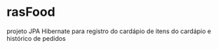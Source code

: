 # rasFood
projeto JPA Hibernate para registro do cardápio de itens do cardápio e histórico de pedidos
